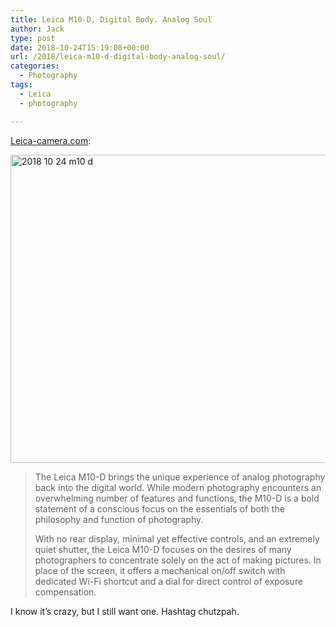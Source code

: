 ```yaml
---
title: Leica M10-D, Digital Body. Analog Soul
author: Jack
type: post
date: 2018-10-24T15:19:08+00:00
url: /2018/leica-m10-d-digital-body-analog-soul/
categories:
  - Photography
tags:
  - Leica
  - photography

---
```

[Leica-camera.com][1]:

<img src="/wp-content/uploads/2018/10/2018-10-24_m10-d.jpg" alt="2018 10 24 m10 d" title="2018-10-24_m10-d.jpg" border="0" width="799" height="493" />

> The Leica M10-D brings the unique experience of analog photography back into the digital world. While modern photography encounters an overwhelming number of features and functions, the M10-D is a bold statement of a conscious focus on the essentials of both the philosophy and function of photography.
> 
> With no rear display, minimal yet effective controls, and an extremely quiet shutter, the Leica M10-D focuses on the desires of many photographers to concentrate solely on the act of making pictures. In place of the screen, it offers a mechanical on/off switch with dedicated Wi-Fi shortcut and a dial for direct control of exposure compensation. 

I know it&#8217;s crazy, but I still want one. Hashtag chutzpah.

 [1]: http://us.leica-camera.com/Photography/Leica-M/Leica-M10-D
